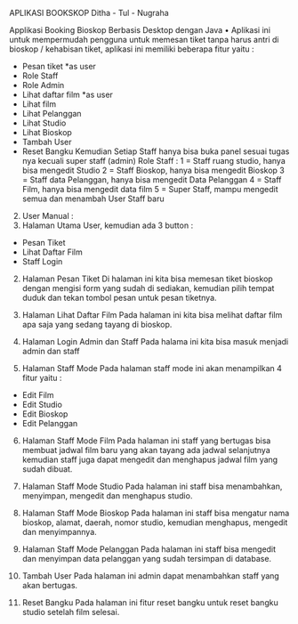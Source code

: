 APLIKASI BOOKSKOP
Ditha - Tul - Nugraha

Applikasi Booking Bioskop Berbasis Desktop dengan Java
•	Aplikasi ini untuk mempermudah pengguna untuk memesan tiket tanpa harus antri di bioskop / kehabisan tiket, aplikasi ini memiliki beberapa fitur yaitu :
-	Pesan tiket *as user
-	Role Staff
-	Role Admin
-	Lihat daftar film *as user
-	Lihat film
-	Lihat Pelanggan
-	Lihat Studio
-	Lihat Bioskop
-	Tambah User
-	Reset Bangku
Kemudian Setiap Staff hanya bisa buka panel sesuai tugas nya kecuali super staff (admin)
Role Staff :
1 = Staff ruang studio, hanya bisa mengedit Studio
2 = Staff Bioskop, hanya bisa mengedit Bioskop
3 = Staff data Pelanggan, hanya bisa mengedit Data Pelanggan
4 = Staff Film, hanya bisa mengedit data film
5 = Super Staff, mampu mengedit semua dan menambah User Staff baru










2.	User Manual :
1.	Halaman Utama User, kemudian ada 3 button :
-	Pesan Tiket
-	Lihat Daftar Film
-	Staff Login











2.	Halaman Pesan Tiket
Di halaman ini kita bisa memesan tiket bioskop dengan mengisi form yang sudah di sediakan, kemudian pilih tempat duduk dan tekan tombol pesan untuk pesan tiketnya.


















3.	Halaman Lihat Daftar Film
Pada halaman ini kita bisa melihat daftar film apa saja yang sedang tayang di bioskop.














4.	Halaman Login Admin dan Staff
Pada halama ini kita bisa masuk menjadi admin dan staff












5.	Halaman Staff Mode
Pada halaman staff mode ini akan menampilkan 4 fitur yaitu :
-	Edit Film
-	Edit Studio
-	Edit Bioskop
-	Edit Pelanggan












6.	Halaman Staff Mode Film
Pada halaman ini staff yang bertugas bisa membuat jadwal film baru yang akan tayang ada jadwal selanjutnya kemudian staff juga dapat mengedit dan menghapus jadwal film yang sudah dibuat.

















7.	Halaman Staff Mode Studio
Pada halaman ini staff bisa menambahkan, menyimpan, mengedit dan menghapus studio.



















8.	Halaman Staff Mode Bioskop
Pada halaman ini staff bisa mengatur nama bioskop, alamat, daerah, nomor studio, kemudian menghapus, mengedit dan menyimpannya.















9.	Halaman Staff Mode Pelanggan
Pada halaman ini staff bisa mengedit dan menyimpan data pelanggan yang sudah tersimpan di database.





















10.	Tambah User
Pada halaman ini admin dapat menambahkan staff yang akan bertugas.














11.	Reset Bangku
Pada halaman ini fitur reset bangku untuk reset bangku studio setelah film selesai.

